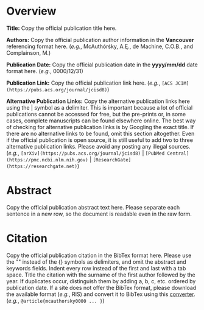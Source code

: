 # Overview
**Title:**
Copy the official publication title here.

**Authors:**
Copy the official publication author information in the **Vancouver** referencing format here.
(_e.g._, McAuthórśky, A.Ę., de Machine, C.O.B., and Complainson, M.)

**Publication Date:**
Copy the official publication date in the **yyyy/mm/dd** date format here.
(_e.g._, 0000/12/31)

**Publication Link:**
Copy the official publication link here.
(_e.g._, `[ACS JCIM](https://pubs.acs.org/journal/jcisd8)`)

**Alternative Publication Links:**
Copy the alternative publication links here using the | symbol as a delimiter.
This is important because a lot of official publications cannot be accessed for free, but the pre-prints or, in some cases, complete manuscripts can be found elsewhere online.
The best way of checking for alternative publication links is by Googling the exact title.
If there are no alternative links to be found, omit this section altogether.
Even if the official publication is open source, it is still useful to add two to three alternative publication links.
Please avoid any posting any illegal sources.
(_e.g._, `[arXiv](https://pubs.acs.org/journal/jcisd8)` | `[PubMed Central](https://pmc.ncbi.nlm.nih.gov)` | `[ResearchGate](https://researchgate.net)`)


# Abstract
Copy the official publication abstract text here.
Please separate each sentence in a new row, so the document is readable even in the raw form.


# Citation
Copy the official publication citation in the BibTex format here.
Please use the "" instead of the {} symbols as delimiters, and omit the abstract and keywords fields.
Indent every row instead of the first and last with a tab space.
Title the citation with the surname of the first author followed by the year.
If duplicates occur, distinguish them by adding a, b, c, etc. ordered by publication date.
If a site does not offer the BibTex format, please download the available format (_e.g._, RIS) and convert it to BibTex using this [converter](https://www.bruot.org/ris2bib).
(_e.g._, `@article{mcauthorsky0000 ... }`)

